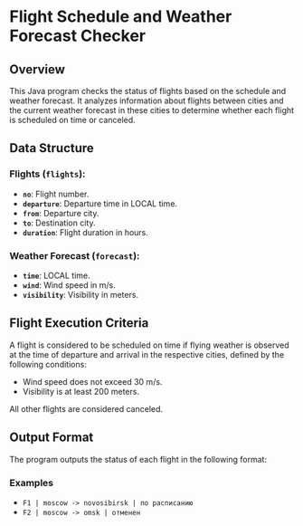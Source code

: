 # Flight Schedule and Weather Forecast Checker

## Overview

This Java program checks the status of flights based on the schedule and weather forecast. It analyzes information about flights between cities and the current weather forecast in these cities to determine whether each flight is scheduled on time or canceled.

## Data Structure

### Flights (`flights`):

- **`no`**: Flight number.
- **`departure`**: Departure time in LOCAL time.
- **`from`**: Departure city.
- **`to`**: Destination city.
- **`duration`**: Flight duration in hours.

### Weather Forecast (`forecast`):

- **`time`**: LOCAL time.
- **`wind`**: Wind speed in m/s.
- **`visibility`**: Visibility in meters.

## Flight Execution Criteria

A flight is considered to be scheduled on time if flying weather is observed at the time of departure and arrival in the respective cities, defined by the following conditions:

- Wind speed does not exceed 30 m/s.
- Visibility is at least 200 meters.

All other flights are considered canceled.

## Output Format

The program outputs the status of each flight in the following format:


### Examples

- `F1 | moscow -> novosibirsk | по расписанию`
- `F2 | moscow -> omsk | отменен`
